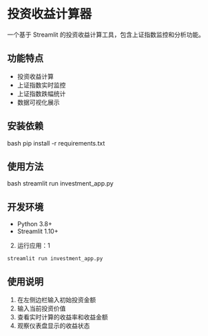 # 投资收益计算器

一个基于 Streamlit 的投资收益计算工具，包含上证指数监控和分析功能。

## 功能特点

- 投资收益计算
- 上证指数实时监控
- 上证指数跌幅统计
- 数据可视化展示

## 安装依赖

bash
pip install -r requirements.txt

## 使用方法

bash
streamlit run investment_app.py


## 开发环境

- Python 3.8+
- Streamlit 1.10+

2. 运行应用：1
```bash
streamlit run investment_app.py
```

## 使用说明

1. 在左侧边栏输入初始投资金额
2. 输入当前投资价值
3. 查看实时计算的收益率和收益金额
4. 观察仪表盘显示的收益状态
